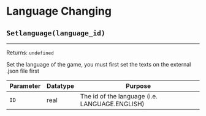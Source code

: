 # Language Changing

## `Setlanguage(language_id)`
---
 Returns: `undefined`

Set the language of the game, you must first set the texts on the external .json file first

| Parameter | Datatype  | Purpose |
|-----------|-----------|---------|
|`ID` |real |The id of the language (i.e. LANGUAGE.ENGLISH) |







